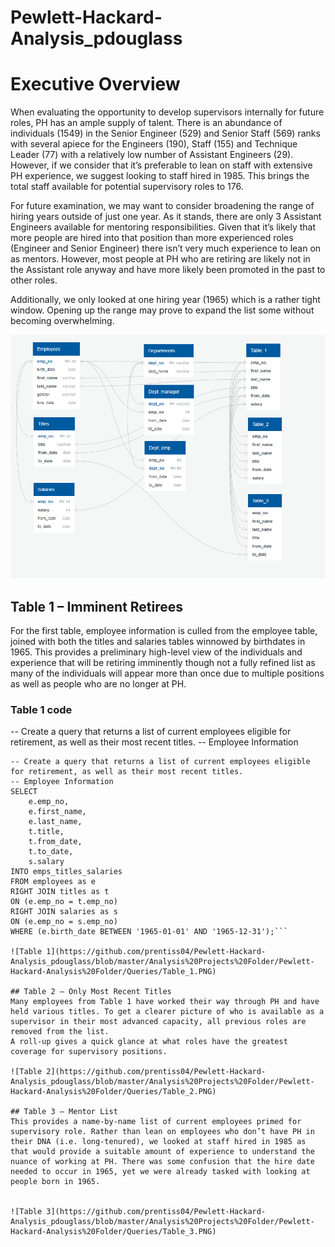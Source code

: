# Pewlett-Hackard-Analysis_pdouglass

# Executive Overview
When evaluating the opportunity to develop supervisors internally for future roles, PH has an ample supply of talent. There is an abundance of individuals (1549) in the Senior Engineer (529) and Senior Staff (569) ranks with several apiece for the Engineers (190), Staff (155) and Technique Leader (77) with a relatively low number of Assistant Engineers (29). However, if we consider that it’s preferable to lean on staff with extensive PH experience, we suggest looking to staff hired in 1985. This brings the total staff available for potential supervisory roles to 176. 

For future examination, we may want to consider broadening the range of hiring years outside of just one year. As it stands, there are only 3 Assistant Engineers available for mentoring responsibilities. Given that it’s likely that more people are hired into that position than more experienced roles (Engineer and Senior Engineer) there isn’t very much experience to lean on as mentors. However, most people at PH who are retiring are likely not in the Assistant role anyway and have more likely been promoted in the past to other roles.  

Additionally, we only looked at one hiring year (1965) which is a rather tight window. Opening up the range may prove to expand the list some without becoming overwhelming. 

![](https://github.com/prentiss04/Pewlett-Hackard-Analysis_pdouglass/blob/master/challenge.PNG)

## Table 1 – Imminent Retirees
For the first table, employee information is culled from the employee table, joined with both the titles and salaries tables winnowed by birthdates in 1965. This provides a preliminary high-level view of the individuals and experience that will be retiring imminently though not a fully refined list as many of the individuals will appear more than once due to multiple positions as well as people who are no longer at PH. 

### Table 1 code
-- Create a query that returns a list of current employees eligible for retirement, as well as their most recent titles. 
-- Employee Information

```
-- Create a query that returns a list of current employees eligible for retirement, as well as their most recent titles. 
-- Employee Information
SELECT 
	e.emp_no, 
	e.first_name, 
	e.last_name, 
	t.title,
	t.from_date, 
	t.to_date,
	s.salary
INTO emps_titles_salaries
FROM employees as e
RIGHT JOIN titles as t
ON (e.emp_no = t.emp_no)
RIGHT JOIN salaries as s
ON (e.emp_no = s.emp_no)
WHERE (e.birth_date BETWEEN '1965-01-01' AND '1965-12-31');```

![Table 1](https://github.com/prentiss04/Pewlett-Hackard-Analysis_pdouglass/blob/master/Analysis%20Projects%20Folder/Pewlett-Hackard-Analysis%20Folder/Queries/Table_1.PNG)

## Table 2 – Only Most Recent Titles
Many employees from Table 1 have worked their way through PH and have held various titles. To get a clearer picture of who is available as a supervisor in their most advanced capacity, all previous roles are removed from the list. 
A roll-up gives a quick glance at what roles have the greatest coverage for supervisory positions. 

![Table 2](https://github.com/prentiss04/Pewlett-Hackard-Analysis_pdouglass/blob/master/Analysis%20Projects%20Folder/Pewlett-Hackard-Analysis%20Folder/Queries/Table_2.PNG)

## Table 3 – Mentor List
This provides a name-by-name list of current employees primed for supervisory role. Rather than lean on employees who don’t have PH in their DNA (i.e. long-tenured), we looked at staff hired in 1985 as that would provide a suitable amount of experience to understand the nuance of working at PH. There was some confusion that the hire date needed to occur in 1965, yet we were already tasked with looking at people born in 1965.


![Table 3](https://github.com/prentiss04/Pewlett-Hackard-Analysis_pdouglass/blob/master/Analysis%20Projects%20Folder/Pewlett-Hackard-Analysis%20Folder/Queries/Table_3.PNG)
